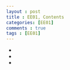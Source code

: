 ```yaml
---
layout : post
title : EE01, Contents
categories: [EE01]
comments : true
tags : [EE01]
---
```


- <a href='' class='jb-medium'></a>
- <a href='' class='jb-medium'></a>
- <a href='' class='jb-medium'></a>

